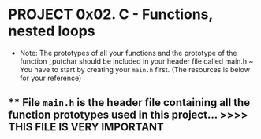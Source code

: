 # PROJECT 0x02. C - Functions, nested loops
- Note: The prototypes of all your functions and the prototype of the function _putchar should be included in your header file called main.h
~ You have to start by creating your `main.h` first. (The resources is below for your reference)
## ** File `main.h` is the header file containing all the function prototypes used in this project... >>>> THIS FILE IS VERY IMPORTANT
